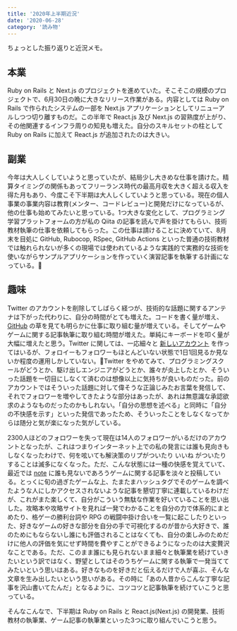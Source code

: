 ```yaml
---
title: '2020年上半期近況'
date: '2020-06-28'
category: '読み物'
---
```


ちょっとした振り返りと近況メモ。

## 本業

Ruby on Rails と Next.js のプロジェクトを進めていた。そこそこの規模のプロジェクトで、6月30日の晩に大きなリリース作業がある。内容としては Ruby on Rails で作られたシステムの一部を Next.js アプリケーションとしてリニューアルしつつ切り離すものだ。この半年で React.js 及び Next.js の習熟度が上がり、その他関連するインフラ周りの知見も増えた。自分のスキルセットの柱として Ruby on Rails に加えて React.js が追加されたのは大きい。

## 副業

今年は大人しくしていようと思っていたが、結局少し大きめな仕事を請けた。精算タイミングの関係もあってフリーランス時代の最高月収を大きく超える収入を得た月もあり、今度こそ下半期は大人しくしていようと思っている。現在の個人事業の事業内容は教育(メンター、コードレビュー)と開発だけになっているが、他の仕事も始めてみたいと思っている。1つ大きな変化として、プログラミング学習プラットフォームの方が私の Qiita の記事を読んで声を掛けてもらい、技術教材執筆の仕事を依頼してもらった。この仕事は請けることに決めていて、8月末を目処に GitHub, Rubocop, RSpec, GitHub Actions といった普通の技術教材では触れられないが多くの現場では使われているような実践的で実務的な技術を使いながらサンプルアプリケーションを作っていく演習記事を執筆する計画になっている。

## 趣味

Twitter のアカウントを削除してしばらく経つが、技術的な話題に関するアンテナは下がった代わりに、自分の時間がとても増えた。コードを書く量が増え、[GitHub](https://github.com/ogihara-ryo) の草を見ても明らかに仕事に取り組む量が増えている。そしてゲームやゲームに関する記事執筆に取り組む時間が増えた。単純にキーボードを叩く量が大幅に増えたと思う。Twitter に関しては、一応細々と [新しいアカウント](https://twitter.com/ryo_ryukalice) を作ってはいるが、フォロイーもフォロワーもほとんどいない状態で1日1回見るか見ないか程度の運用しかしていない。Twitter をやめてみて、プログラミングスクールがどうとか、駆け出しエンジニアがどうとか、誰々が炎上したとか、そういった話題を一切目にしなくて済むのは想像以上に気持ちが良いものだった。前のアカウントではそういった話題に対して偉そうな正論じみたお言葉を発信して、それでフォロワーを増やしてきたような部分はあったが、あれは無意識な承認欲求のようなものだったのかもしれない。「自分の思想を述べる」と同時に「自分の不快感を示す」といった発信であったため、そういったことをしなくなってからは随分と気が楽になった気がしている。

2300人ほどのフォロワーを失って現在は14人のフォロワーがいるだけのアカウントとなったが、これはつまりインターネット上での私の発言には誰も見向きもしなくなったわけで、何を呟いても解決策のリプがついたり いいね がついたりすることは滅多になくなった。ただ、こんな状態には一種の快感を覚えていて、最近では [note](https://note.com/ryo_ryukalice) に誰も見ないであろうゲームに関する記事を淡々と投稿している。とっくに旬の過ぎたゲームな上、たまたまハッシュタグでそのゲームを調べたような人にしかアクセスされないような記事を懇切丁寧に連載しているわけだが、これがまた楽しくて、自分がこういう無駄な作業を好いていることを思い出した。攻略本や攻略サイトを見れば一発でわかることを自分の力で体系的にまとめたり、格ゲーの勝利台詞や RPG の戦闘中掛け合いを一覧に起こしたりといった、好きなゲームの好きな部分を自分の手で可視化するのが昔から大好きで、誰のためにもならないし誰にも評価されることはなくても、自分の楽しみのためだけに他人の評価を気にせず時間を費やすことができるようになったのは大変贅沢なことである。ただ、このまま誰にも見られないまま細々と執筆業を続けていきたいという訳ではなく、野望としてはそのうちゲームに関する執筆で一発当ててみたいという思いはある。好きなものを好きだと伝えるだけで人が喜ぶ、そんな文章を生み出したいという思いがある。その時に「あの人昔からこんな丁寧な記事を沢山書いてたんだ」となるように、コツコツと記事執筆を続けていこうと思っている。

そんなこんなで、下半期は Ruby on Rails と React.js(Next.js) の開発業、技術教材の執筆業、ゲーム記事の執筆業といった3つに取り組んでいこうと思う。
